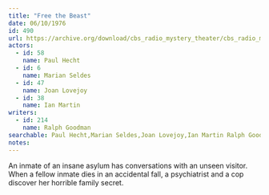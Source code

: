 ```yaml
---
title: "Free the Beast"
date: 06/10/1976
id: 490
url: https://archive.org/download/cbs_radio_mystery_theater/cbs_radio_mystery_theater-0451-0500.zip/cbs_radio_mystery_theater-0451-0500%2Fcbsrmt_0490_free_the_beast.mp3
actors:  
  - id: 58
    name: Paul Hecht  
  - id: 6
    name: Marian Seldes  
  - id: 47
    name: Joan Lovejoy  
  - id: 38
    name: Ian Martin
writers:  
  - id: 214
    name: Ralph Goodman
searchable: Paul Hecht,Marian Seldes,Joan Lovejoy,Ian Martin Ralph Goodman
notes:  
---
```

An inmate of an insane asylum has conversations with an unseen visitor. When a fellow inmate dies in an accidental fall, a psychiatrist and a cop discover her horrible family secret.